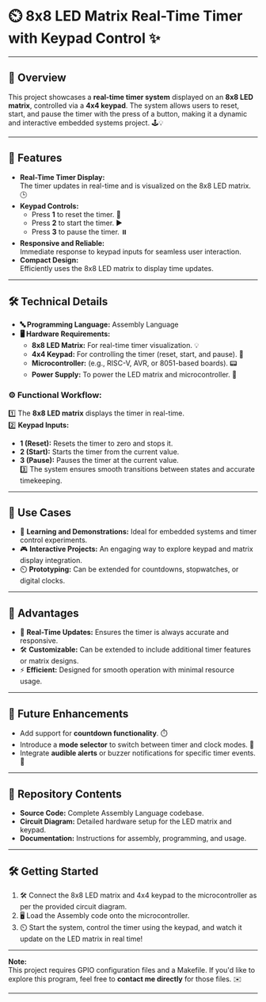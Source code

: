 # ⏲️ 8x8 LED Matrix Real-Time Timer with Keypad Control ✨

--- 
## 🚀 Overview  
This project showcases a **real-time timer system** displayed on an **8x8 LED matrix**, controlled via a **4x4 keypad**. The system allows users to reset, start, and pause the timer with the press of a button, making it a dynamic and interactive embedded systems project. 🕹️💡  

---

## 🌟 Features  
- **Real-Time Timer Display:**  
  The timer updates in real-time and is visualized on the 8x8 LED matrix. 🕒  
- **Keypad Controls:**  
  - Press **1** to reset the timer. 🔄  
  - Press **2** to start the timer. ▶️  
  - Press **3** to pause the timer. ⏸️  
- **Responsive and Reliable:**  
  Immediate response to keypad inputs for seamless user interaction.  
- **Compact Design:**  
  Efficiently uses the 8x8 LED matrix to display time updates.  

---

## 🛠️ Technical Details  
- **🔤 Programming Language:** Assembly Language  
- **🖥️ Hardware Requirements:**  
  - **8x8 LED Matrix:** For real-time timer visualization. 💡  
  - **4x4 Keypad:** For controlling the timer (reset, start, and pause). 🔢  
  - **Microcontroller:** (e.g., RISC-V, AVR, or 8051-based boards). 📟  
  - **Power Supply:** To power the LED matrix and microcontroller. 🔌  

### ⚙️ Functional Workflow:  
1️⃣ The **8x8 LED matrix** displays the timer in real-time.  
2️⃣ **Keypad Inputs:**  
   - **1 (Reset):** Resets the timer to zero and stops it.  
   - **2 (Start):** Starts the timer from the current value.  
   - **3 (Pause):** Pauses the timer at the current value.  
3️⃣ The system ensures smooth transitions between states and accurate timekeeping.

---

## 🎯 Use Cases  
- 🏫 **Learning and Demonstrations:** Ideal for embedded systems and timer control experiments.  
- 🎮 **Interactive Projects:** An engaging way to explore keypad and matrix display integration.  
- ⏲️ **Prototyping:** Can be extended for countdowns, stopwatches, or digital clocks.  

---

## 🎁 Advantages  
- 🔄 **Real-Time Updates:** Ensures the timer is always accurate and responsive.  
- 🛠️ **Customizable:** Can be extended to include additional timer features or matrix designs.  
- ⚡ **Efficient:** Designed for smooth operation with minimal resource usage.  

---

## 🔮 Future Enhancements  
- Add support for **countdown functionality**. ⏱️  
- Introduce a **mode selector** to switch between timer and clock modes. 🔀  
- Integrate **audible alerts** or buzzer notifications for specific timer events. 🎵  

---

## 📂 Repository Contents  
- **Source Code:** Complete Assembly Language codebase.  
- **Circuit Diagram:** Detailed hardware setup for the LED matrix and keypad.  
- **Documentation:** Instructions for assembly, programming, and usage.  

---

## 🛠️ Getting Started  
1. 🛠️ Connect the 8x8 LED matrix and 4x4 keypad to the microcontroller as per the provided circuit diagram.  
2. 🖥️ Load the Assembly code onto the microcontroller.  
3. ⏲️ Start the system, control the timer using the keypad, and watch it update on the LED matrix in real time!  

---

**Note:**  
This project requires GPIO configuration files and a Makefile. If you'd like to explore this program, feel free to **contact me directly** for those files. ✉️  

---
